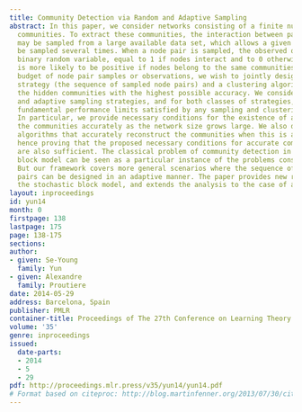 ```yaml
---
title: Community Detection via Random and Adaptive Sampling
abstract: In this paper, we consider networks consisting of a finite number of non-overlapping
  communities. To extract these communities, the interaction between pairs of nodes
  may be sampled from a large available data set, which allows a given node pair to
  be sampled several times. When a node pair is sampled, the observed outcome is a
  binary random variable, equal to 1 if nodes interact and to 0 otherwise. The outcome
  is more likely to be positive if nodes belong to the same communities. For a given
  budget of node pair samples or observations, we wish to jointly design a sampling
  strategy (the sequence of sampled node pairs) and a clustering algorithm that recover
  the hidden communities with the highest possible accuracy. We consider both non-adaptive
  and adaptive sampling strategies, and for both classes of strategies, we derive
  fundamental performance limits satisfied by any sampling and clustering algorithm.
  In particular, we provide necessary conditions for the existence of algorithms recovering
  the communities accurately as the network size grows large. We also devise simple
  algorithms that accurately reconstruct the communities when this is at all possible,
  hence proving that the proposed necessary conditions for accurate community detection
  are also sufficient. The classical problem of community detection in the stochastic
  block model can be seen as a particular instance of the problems consider here.
  But our framework covers more general scenarios where the sequence of sampled node
  pairs can be designed in an adaptive manner. The paper provides new results for
  the stochastic block model, and extends the analysis to the case of adaptive sampling.
layout: inproceedings
id: yun14
month: 0
firstpage: 138
lastpage: 175
page: 138-175
sections: 
author:
- given: Se-Young
  family: Yun
- given: Alexandre
  family: Proutiere
date: 2014-05-29
address: Barcelona, Spain
publisher: PMLR
container-title: Proceedings of The 27th Conference on Learning Theory
volume: '35'
genre: inproceedings
issued:
  date-parts:
  - 2014
  - 5
  - 29
pdf: http://proceedings.mlr.press/v35/yun14/yun14.pdf
# Format based on citeproc: http://blog.martinfenner.org/2013/07/30/citeproc-yaml-for-bibliographies/
---
```

